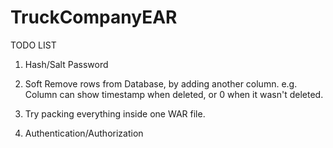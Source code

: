 TruckCompanyEAR
=========

TODO LIST

1. Hash/Salt Password

2. Soft Remove rows from Database, by adding another column. e.g. Column can show timestamp when deleted, or 0 when it wasn't deleted.

3. Try packing everything inside one WAR file. 

4. Authentication/Authorization

